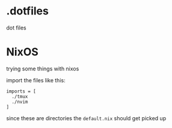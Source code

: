 # .dotfiles
dot files 

# NixOS
trying some things with nixos

import the files like this:
```
imports = [
  ./tmux
  ./nvim
]
```

since these are directories the `default.nix` should get picked up
